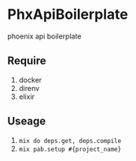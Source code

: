 # PhxApiBoilerplate

phoenix api boilerplate

## Require

1. docker
1. direnv
1. elixir

## Useage

1. `mix do deps.get, deps.compile`
1. `mix pab.setup #{project_name}` 

